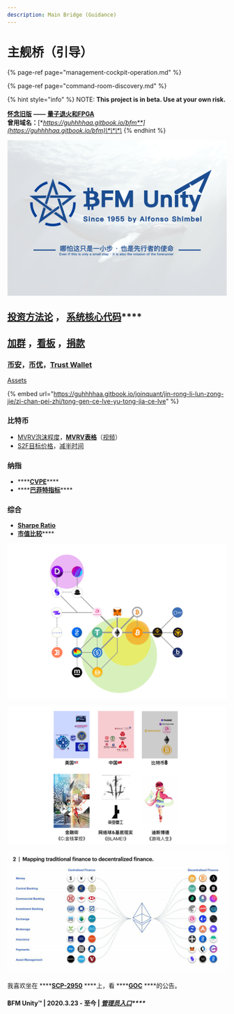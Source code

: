 ```yaml
---
description: Main Bridge (Guidance)
---
```


# 主舰桥（引导）

{% page-ref page="management-cockpit-operation.md" %}

{% page-ref page="command-room-discovery.md" %}

{% hint style="info" %}
NOTE: **This project is in beta. Use at your own risk.**    
  
[**怀念旧版**](https://guhhhhaa.gitbook.io/bfm-unity-doc-v1/) **——** [**量子退火和FPGA**](https://guhhhhaa.gitbook.io/bfm-unity-doc-v1/bfm-suan-fa-de-wei-lai-fa-zhan-wei-wan-cheng)  
**曾用域名：**[**https://guhhhhaa.gitbook.io/bfm**](https://guhhhhaa.gitbook.io/bfm)\*\*\*\*
{% endhint %}

![](.gitbook/assets/bfm-unity%20%281%29.png)

## [**投资方法论**](https://guhhhhaa.gitbook.io/joinquant/jin-rong-li-lun-zong-jie)  **，** [**系统核心代码**](https://guhhhhaa.gitbook.io/bfm/ruan-jian-bfm-on-python)\*\*\*\*

## [加群](https://guhhhhaa.gitbook.io/bfm/ru-he-jia-ru-wo-men-de-tao-lun-qun-zu) ，[看板](https://trello.com/b/z4aDgNAL/todolist) ，[捐款](https://guhhhhaa.gitbook.io/bfm/juan-zeng-da-shang)

### [币安](https://www.binance.com/cn)，[币优](https://www.biyou.tech/)，[Trust Wallet](https://trustwallet.com/)

[Assets](https://share.weiyun.com/s6DJ9fiz)

{% embed url="https://guhhhhaa.gitbook.io/joinquant/jin-rong-li-lun-zong-jie/zi-chan-pei-zhi/tong-gen-ce-lve-yu-tong-jia-ce-lve" %}

### 比特币

* [MVRV泡沫程度](https://www.blockchain.com/charts/mvrv)，[**MVRV表格**](https://share.weiyun.com/a0QaKX11)（[视频](https://www.bilibili.com/video/BV1uA411g7Sn)）
* [S2F目标价格](https://www.qkl123.com/data/s2f/btc)，[减半时间](https://www.qkl123.com/data/halve/btc)

### 纳指

* \*\*\*\*[**CVPE**](https://www.gurufocus.cn/indicator/shiller_pe)\*\*\*\*
* \*\*\*\*[**巴菲特指标**](https://www.gurufocus.cn/indicator/buffett-market-valuation)\*\*\*\*

### 综合

* [**Sharpe Ratio**](https://charts.woobull.com/bitcoin-risk-adjusted-return/)
* [**市值比较**](https://assetdash.com/?all=true)\*\*\*\*

![](.gitbook/assets/defi_2.png)

![](.gitbook/assets/ping-mu-kuai-zhao-20210203-shang-wu-11.33.58.png)

![](.gitbook/assets/ef558f261bce694919b0240c57cf96e8.jpg)

我喜欢坐在 ****[**SCP-2950**](https://www.bilibili.com/video/BV1ts411g7Qw) ****上，看 ****[**GOC**](https://www.bilibili.com/video/BV1gW411J7eP) ****的公告。



#### ฿FM Unity™ \| 2020.3.23 - 至今 \| [_**管理员入口**_](https://app.gitbook.com/@guhhhhaa/s/bfm/)_\*\*\*\*_


